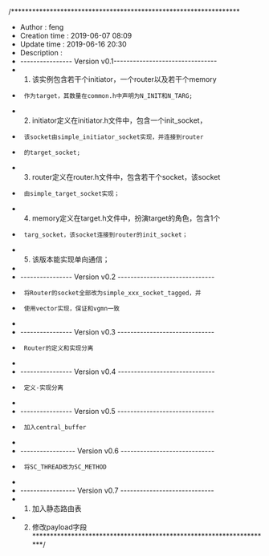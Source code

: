 /*****************************************************************
 * Author        : feng
 * Creation time : 2019-06-07 08:09
 * Update time   : 2019-06-16 20:30
 * Description   : 
 *	---------------- Version v0.1--------------------------------
 *	1.	该实例包含若干个initiator，一个router以及若干个memory
 *		作为target，其数量在common.h中声明为N_INIT和N_TARG;
 *	2.	initiator定义在initiator.h文件中，包含一个init_socket，
 *		该socket由simple_initiator_socket实现，并连接到router
 *		的target_socket;
 *	3.	router定义在router.h文件中，包含若干个socket，该socket
 *		由simple_target_socket实现；
 *	4.	memory定义在target.h文件中，扮演target的角色，包含1个
 *		targ_socket，该socket连接到router的init_socket；
 *	5.	该版本能实现单向通信；
 *
 *	---------------- Version v0.2 ------------------------------
 *		将Router的socket全部改为simple_xxx_socket_tagged，并
 *		使用vector实现，保证和vgmn一致
 *
 *	---------------- Version v0.3 ------------------------------
 *		Router的定义和实现分离
 *
 *  ---------------- Version v0.4 ------------------------------
 *      定义-实现分离
 *
 *	---------------- Version v0.5 ------------------------------
 *		加入central_buffer
 *
 *	----------------- Version v0.6 -----------------------------
 *		将SC_THREAD改为SC_METHOD
 *
 *	----------------- Version v0.7 -----------------------------
 *	1.	加入静态路由表
 *	2.	修改payload字段
********************************************************************/
